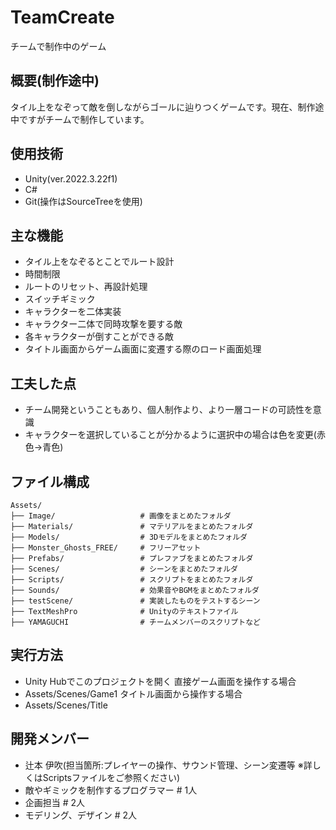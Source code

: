 # TeamCreate
チームで制作中のゲーム

## 概要(制作途中)
タイル上をなぞって敵を倒しながらゴールに辿りつくゲームです。現在、制作途中ですがチームで制作しています。

## 使用技術
- Unity(ver.2022.3.22f1)
- C#
- Git(操作はSourceTreeを使用)

## 主な機能
- タイル上をなぞるとことでルート設計
- 時間制限
- ルートのリセット、再設計処理
- スイッチギミック
- キャラクターを二体実装
- キャラクター二体で同時攻撃を要する敵
- 各キャラクターが倒すことができる敵
- タイトル画面からゲーム画面に変遷する際のロード画面処理

## 工夫した点
- チーム開発ということもあり、個人制作より、より一層コードの可読性を意識
- キャラクターを選択していることが分かるように選択中の場合は色を変更(赤色→青色)

## ファイル構成

```
Assets/
├── Image/                   # 画像をまとめたフォルダ
├── Materials/               # マテリアルをまとめたフォルダ
├── Models/                  # 3Dモデルをまとめたフォルダ
├── Monster_Ghosts_FREE/     # フリーアセット
├── Prefabs/                 # プレファブをまとめたフォルダ
├── Scenes/                  # シーンをまとめたフォルダ
├── Scripts/                 # スクリプトをまとめたフォルダ
├── Sounds/                  # 効果音やBGMをまとめたフォルダ
├── testScene/               # 実装したものをテストするシーン
├── TextMeshPro              # Unityのテキストファイル
├── YAMAGUCHI                # チームメンバーのスクリプトなど

```

## 実行方法
- Unity Hubでこのプロジェクトを開く
直接ゲーム画面を操作する場合
- Assets/Scenes/Game1
タイトル画面から操作する場合
- Assets/Scenes/Title

## 開発メンバー
- 辻本 伊吹(担当箇所:プレイヤーの操作、サウンド管理、シーン変遷等 ※詳しくはScriptsファイルをご参照ください)
- 敵やギミックを制作するプログラマー # 1人
- 企画担当                      # 2人
- モデリング、デザイン            # 2人

